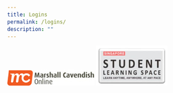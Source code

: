 ```yaml
---
title: Logins
permalink: /logins/
description: ""
---
```

<a href="https://www.mconline.sg/"><img style="width: 40%;" src="/images/login1.jpg"></a>
<a href="https://vle.learning.moe.edu.sg/login"><img style="width: 33%;" src="/images/login2.jpg"></a>